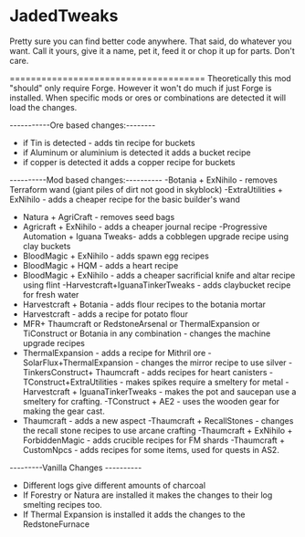 # JadedTweaks
Pretty sure you can find better code anywhere. 
That said, do whatever you want. Call it yours, give it a name, pet it, feed it or chop it up for parts.
Don't care. 

=====================================
Theoretically this mod "should" only require Forge. However it won't do much if just Forge is installed. When specific mods or ores or combinations are detected it will load the changes.



-----------Ore based changes:--------
- if Tin is detected - adds tin recipe for buckets
- if Aluminum or aluminium is detected it adds a bucket recipe
- if copper is detected it adds a copper recipe for buckets


----------Mod based changes:----------
-Botania + ExNihilo - removes Terraform wand (giant piles of dirt not good in skyblock)
-ExtraUtilities + ExNihilo - adds a cheaper recipe for the basic builder's wand
- Natura + AgriCraft - removes seed bags
- Agricraft + ExNihilo - adds a cheaper journal recipe
-Progressive Automation + Iguana Tweaks- adds a cobblegen upgrade recipe using clay buckets 
- BloodMagic + ExNihilo - adds spawn egg recipes
- BloodMagic + HQM - adds a heart recipe
- BloodMagic + ExNihilo - adds a cheaper sacrificial knife and altar recipe using flint
-Harvestcraft+IguanaTinkerTweaks - adds claybucket recipe for fresh water
- Harvestcraft + Botania - adds flour recipes to the botania mortar
- Harvestcraft - adds a recipe for potato flour
- MFR+ Thaumcraft or RedstoneArsenal or ThermalExpansion or TiConstruct or Botania in any combination - changes the machine upgrade recipes
- ThermalExpansion - adds a recipe for Mithril ore
-SolarFlux+ThermalExpansion - changes the mirror recipe to use silver
-TinkersConstruct+ Thaumcraft - adds recipes for heart canisters
-TConstruct+ExtraUtilities - makes spikes require a smeltery for metal
-Harvestcraft + IguanaTinkerTweaks - makes the pot and saucepan use a smeltery for crafting.
-TConstruct + AE2 - uses the wooden gear for making the gear cast.
- Thaumcraft - adds a new aspect 
-Thaumcraft + RecallStones - changes the recall stone recipes to use arcane crafting
-Thaumcraft + ExNihilo + ForbiddenMagic - adds crucible recipes for FM shards
-Thaumcraft + CustomNpcs - adds recipes for some items, used for quests in AS2.


---------Vanilla Changes ----------
- Different logs give different amounts of charcoal
- If Forestry or Natura are installed it makes the changes to their log smelting recipes too. 
- If Thermal Expansion is installed it adds the changes to the RedstoneFurnace




